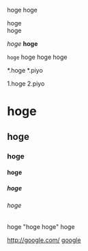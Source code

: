 ﻿hoge
hoge

hoge  
hoge

*hoge*
**hoge**

`hoge`
    hoge
	hoge
	hoge

*.hoge
*.piyo

1.hoge
2.piyo

# hoge
## hoge
### hoge
#### hoge
##### hoge
###### hoge

  hoge
  "hoge
hoge"
  hoge

<http://google.com/>
[google][]

[google]: http://google.comet 
